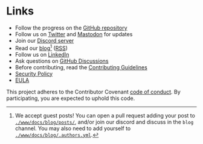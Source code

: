 # Links

- Follow the progress on the [GitHub repository](https://github.com/weyfonk/goreleaser)
- Follow us on [Twitter](/twitter) and
  <a rel="me" href="https://fosstodon.org/@goreleaser">Mastodon</a>
  for updates
- Join our [Discord server](/discord)
- Read our [blog](./blog/index.md)[^blog] ([RSS](/feed_rss_created.xml))
- Follow us on [LinkedIn](/linkedin)
- Ask questions on [GitHub Discussions](https://github.com/weyfonk/goreleaser/discussions)
- Before contributing, read the [Contributing Guidelines](./contributing.md)
- [Security Policy](./security.md)
- [EULA](./eula.md)

This project adheres to the Contributor Covenant
[code of conduct](https://github.com/goreleaser/.github/blob/main/CODE_OF_CONDUCT.md).
By participating, you are expected to uphold this code.

[^blog]:
    We accept guest posts!
    You can open a pull request adding your post to
    [`./www/docs/blog/posts/`](https://github.com/weyfonk/goreleaser/blob/main/www/docs/blog/posts/),
    and/or join our discord and discuss in the `blog` channel.
    You may also need to add yourself to
    [`./www/docs/blog/.authors.yml`](https://github.com/weyfonk/goreleaser/blob/main/www/docs/blog/.authors.yml).
